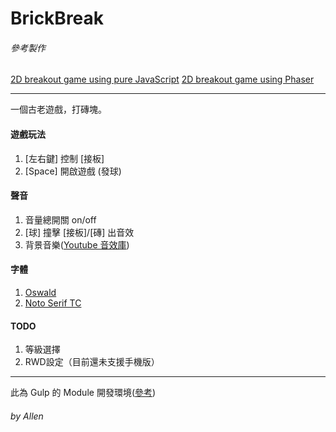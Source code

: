 # BrickBreak
###### 參考製作
[2D breakout game using pure JavaScript](https://developer.mozilla.org/zh-CN/docs/Games/Tutorials/2D_Breakout_game_pure_JavaScript)
[2D breakout game using Phaser](https://developer.mozilla.org/zh-CN/docs/Games/Tutorials/2D_breakout_game_Phaser)

----
一個古老遊戲，打磚塊。

#### 遊戲玩法
1. [左右鍵] 控制 [接板]
2. [Space] 開啟遊戲 (發球)

#### 聲音
1. 音量總開關 on/off
2. [球] 撞擊 [接板]/[磚] 出音效
3. 背景音樂([Youtube 音效庫](https://www.google.com/url?sa=t&rct=j&q=&esrc=s&source=web&cd=&cad=rja&uact=8&ved=2ahUKEwiojoee2ZDtAhWuxIsBHZghBqEQFjAAegQIAxAC&url=https%3A%2F%2Fwww.youtube.com%2Faudiolibrary&usg=AOvVaw36ny28qdIK15fDCOWMG_jQ))

#### 字體
1. [Oswald](https://fonts.google.com/specimen/Oswald)
2. [Noto Serif TC](https://fonts.google.com/specimen/Noto+Serif+TC)

#### TODO
1. 等級選擇
2. RWD設定（目前還未支援手機版）

----
此為 Gulp 的 Module 開發環境([參考](https://github.com/WUCL/wucl.github.io/blob/master/README-env.md))
###### by Allen
